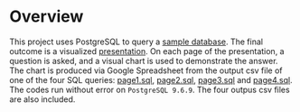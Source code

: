 # Overview

This project uses PostgreSQL to query a [sample database](https://www.postgresqltutorial.com/postgresql-sample-database/). The final outcome is a visualized [presentation](SQL-presentation.pdf). On each page of the presentation, a question is asked, and a visual chart is used to demonstrate the answer. The chart is produced via Google Spreadsheet from the output csv file of one of the four SQL queries: [page1.sql](page1.sql), [page2.sql](page2.sql), [page3.sql](page3.sql) and [page4.sql](page4.sql). The codes run without error on `PostgreSQL 9.6.9`. The four outpus csv files are also included.
